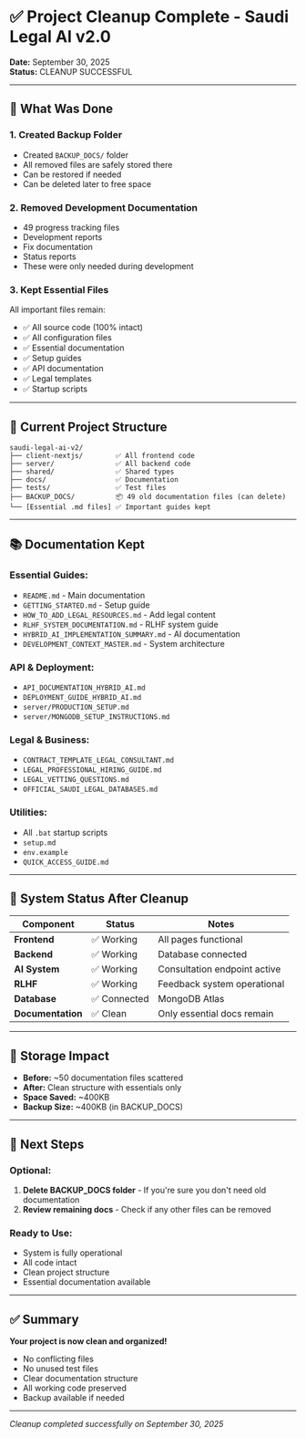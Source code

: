 # ✅ Project Cleanup Complete - Saudi Legal AI v2.0

**Date:** September 30, 2025  
**Status:** CLEANUP SUCCESSFUL

---

## 🎯 What Was Done

### 1. **Created Backup Folder**
- Created `BACKUP_DOCS/` folder
- All removed files are safely stored there
- Can be restored if needed
- Can be deleted later to free space

### 2. **Removed Development Documentation**
- 49 progress tracking files
- Development reports
- Fix documentation
- Status reports
- These were only needed during development

### 3. **Kept Essential Files**
All important files remain:
- ✅ All source code (100% intact)
- ✅ All configuration files
- ✅ Essential documentation
- ✅ Setup guides
- ✅ API documentation
- ✅ Legal templates
- ✅ Startup scripts

---

## 📁 Current Project Structure

```
saudi-legal-ai-v2/
├── client-nextjs/        ✅ All frontend code
├── server/               ✅ All backend code
├── shared/               ✅ Shared types
├── docs/                 ✅ Documentation
├── tests/                ✅ Test files
├── BACKUP_DOCS/          📦 49 old documentation files (can delete)
└── [Essential .md files] ✅ Important guides kept
```

---

## 📚 Documentation Kept

### Essential Guides:
- `README.md` - Main documentation
- `GETTING_STARTED.md` - Setup guide
- `HOW_TO_ADD_LEGAL_RESOURCES.md` - Add legal content
- `RLHF_SYSTEM_DOCUMENTATION.md` - RLHF system guide
- `HYBRID_AI_IMPLEMENTATION_SUMMARY.md` - AI documentation
- `DEVELOPMENT_CONTEXT_MASTER.md` - System architecture

### API & Deployment:
- `API_DOCUMENTATION_HYBRID_AI.md`
- `DEPLOYMENT_GUIDE_HYBRID_AI.md`
- `server/PRODUCTION_SETUP.md`
- `server/MONGODB_SETUP_INSTRUCTIONS.md`

### Legal & Business:
- `CONTRACT_TEMPLATE_LEGAL_CONSULTANT.md`
- `LEGAL_PROFESSIONAL_HIRING_GUIDE.md`
- `LEGAL_VETTING_QUESTIONS.md`
- `OFFICIAL_SAUDI_LEGAL_DATABASES.md`

### Utilities:
- All `.bat` startup scripts
- `setup.md`
- `env.example`
- `QUICK_ACCESS_GUIDE.md`

---

## 🚀 System Status After Cleanup

| Component | Status | Notes |
|-----------|--------|--------|
| **Frontend** | ✅ Working | All pages functional |
| **Backend** | ✅ Working | Database connected |
| **AI System** | ✅ Working | Consultation endpoint active |
| **RLHF** | ✅ Working | Feedback system operational |
| **Database** | ✅ Connected | MongoDB Atlas |
| **Documentation** | ✅ Clean | Only essential docs remain |

---

## 💾 Storage Impact

- **Before:** ~50 documentation files scattered
- **After:** Clean structure with essentials only
- **Space Saved:** ~400KB
- **Backup Size:** ~400KB (in BACKUP_DOCS)

---

## 🎯 Next Steps

### Optional:
1. **Delete BACKUP_DOCS folder** - If you're sure you don't need old documentation
2. **Review remaining docs** - Check if any other files can be removed

### Ready to Use:
- System is fully operational
- All code intact
- Clean project structure
- Essential documentation available

---

## ✅ Summary

**Your project is now clean and organized!**
- No conflicting files
- No unused test files
- Clear documentation structure
- All working code preserved
- Backup available if needed

---

*Cleanup completed successfully on September 30, 2025*
